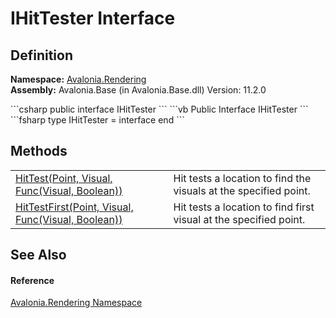# IHitTester Interface




## Definition
**Namespace:** <a href="N_Avalonia_Rendering">Avalonia.Rendering</a>  
**Assembly:** Avalonia.Base (in Avalonia.Base.dll) Version: 11.2.0

<Tabs groupId="api-code-preview">
<TabItem value="csharp" label="C#">
```csharp
public interface IHitTester
```
</TabItem>
<TabItem value="vb" label="VB">
```vb
Public Interface IHitTester
```
</TabItem>
<TabItem value="fsharp" label="F#">
```fsharp
type IHitTester = interface end
```
</TabItem>
</Tabs>



## Methods
<table>
<tr>
<td><a href="M_Avalonia_Rendering_IHitTester_HitTest">HitTest(Point, Visual, Func(Visual, Boolean))</a></td>
<td>Hit tests a location to find the visuals at the specified point.</td>
</tr>
<tr>
<td><a href="M_Avalonia_Rendering_IHitTester_HitTestFirst">HitTestFirst(Point, Visual, Func(Visual, Boolean))</a></td>
<td>Hit tests a location to find first visual at the specified point.</td>
</tr>
</table>

## See Also


#### Reference
<a href="N_Avalonia_Rendering">Avalonia.Rendering Namespace</a>  
